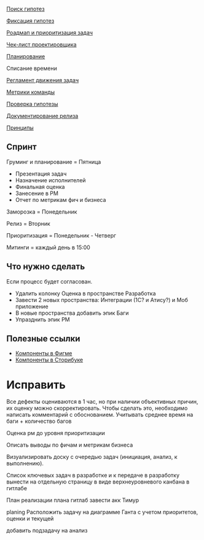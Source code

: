 
[Поиск гипотез](searchHypothesis.md)

[Фиксация гипотез](writeHypothesis.md)

[Роадмап и приоритизация задач](roadmap.md)

[Чек-лист проектировщика](dor.md) 

[Планирование](planning.md)

Списание времени

[Регламент движения задач](move.md)

[Метрики команды](metrika.md)

[Проверка гипотезы](report.md)

[Документирование релиза](docs.md)

[Принципы](principles.md)



## Спринт
Груминг и планирование = Пятница
- Презентация задач
- Назначение исполнителей
- Финальная оценка
- Занесение в РМ
- Отчет по метрикам фич и бизнеса
  
Заморозка = Понедельник

Релиз = Вторник

Приоритизация = Понедельник - Четверг

Митинги = каждый день в 15:00

## Что нужно сделать 
Если процесс будет согласован.

- Удалить колонку Оценка в пространстве Разработка
- Завести 2 новых пространства: Интеграции (1С? и Атису?) и Моб приложение
- В новые пространства добавить эпик Баги
- Упразднить эпик РМ

## Полезные ссылки
- [Компоненты в Фигме](https://www.figma.com/file/z8L2x2D0REwPD0usEeOXtB/%D0%9A%D0%BE%D0%BC%D0%BF%D0%BE%D0%BD%D0%B5%D0%BD%D1%82%D1%8B?node-id=1538%3A22257)
- [Компоненты в Сторибуке](https://dot-dot.ru/storybook)


# Исправить


Все дефекты оцениваются в 1 час, но при наличии объективных причин, их оценку можно скорректировать. Чтобы сделать это, необходимо написать комментарий с обоснованием.
Учитывать среднее время на баги + количество багов

Оценка рм до уровня приоритизации

Описать выводы по фичам и метрикам бизнеса

Визуализировать доску с очередью задач (инициация, анализ, к выполнению).

Список ключевых задач в разработке и к передаче в разработку вынести на отдельную страницу в виде верхнеуровневого канбана в гитлабе

План реализации плана
гитлаб завести акк Тимур


planing Расположить задачу на диаграмме Ганта с учетом приоритетов, оценки и текущей


добавить подзадачу на анализ 

